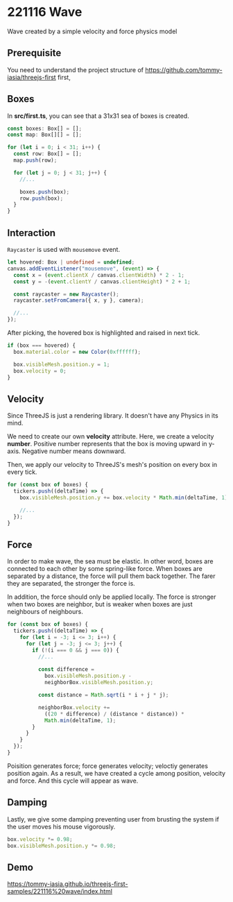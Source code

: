 # 221116 Wave

Wave created by a simple velocity and force physics model

## Prerequisite

You need to understand the project structure of https://github.com/tommy-iasia/threejs-first first,  

## Boxes

In **src/first.ts**, you can see that a 31x31 sea of boxes is created.

```ts
const boxes: Box[] = [];
const map: Box[][] = [];

for (let i = 0; i < 31; i++) {
  const row: Box[] = [];
  map.push(row);

  for (let j = 0; j < 31; j++) {
    //...

    boxes.push(box);
    row.push(box);
  }
}
```

## Interaction

`Raycaster` is used with `mousemove` event.

```ts
let hovered: Box | undefined = undefined;
canvas.addEventListener("mousemove", (event) => {
  const x = (event.clientX / canvas.clientWidth) * 2 - 1;
  const y = -(event.clientY / canvas.clientHeight) * 2 + 1;

  const raycaster = new Raycaster();
  raycaster.setFromCamera({ x, y }, camera);

  //...
});
```

After picking, the hovered box is highlighted and raised in next tick.

```ts
if (box === hovered) {
  box.material.color = new Color(0xffffff);

  box.visibleMesh.position.y = 1;
  box.velocity = 0;
}
```

## Velocity

Since ThreeJS is just a rendering library. It doesn't have any Physics in its mind.

We need to create our own **velocity** attribute. Here, we create a velocity **number**.
Positive number represents that the box is moving upward in y-axis. Negative number means downward.

Then, we apply our velocity to ThreeJS's mesh's position on every box in every tick.

```ts
for (const box of boxes) {
  tickers.push((deltaTime) => {
    box.visibleMesh.position.y += box.velocity * Math.min(deltaTime, 1);

    //...
  });
}
```

## Force

In order to make wave, the sea must be elastic. In other word, boxes are connected to each other by some spring-like force.
When boxes are separated by a distance, the force will pull them back together. The farer they are separated, the stronger the force is.

In addition, the force should only be applied locally. The force is stronger when two boxes are neighbor, but is weaker when boxes are just neighbours of neighbours.

```ts
for (const box of boxes) {
  tickers.push((deltaTime) => {    
    for (let i = -3; i <= 3; i++) {
      for (let j = -3; j <= 3; j++) {
        if (!(i === 0 && j === 0)) {
          //...
      
          const difference =
            box.visibleMesh.position.y -
            neighborBox.visibleMesh.position.y;

          const distance = Math.sqrt(i * i + j * j);

          neighborBox.velocity +=
            ((20 * difference) / (distance * distance)) *
            Math.min(deltaTime, 1);
        }
      }
    }
  });
}
```

Poisition generates force; force generates velocity; veloctiy generates position again. As a result, we have created a cycle among position, velocity and force. And this cycle will appear as wave.

## Damping

Lastly, we give some damping preventing user from brusting the system if the user moves his mouse vigorously.

```ts
box.velocity *= 0.98;
box.visibleMesh.position.y *= 0.98;
```

## Demo

https://tommy-iasia.github.io/threejs-first-samples/221116%20wave/index.html
